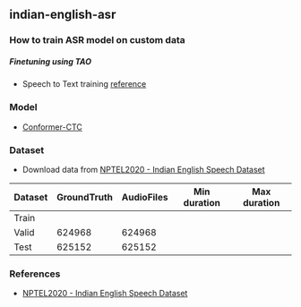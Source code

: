 ## indian-english-asr

### How to train ASR model on custom data
##### Finetuning using TAO
- Speech to Text training [reference](https://docs.nvidia.com/tao/tao-toolkit/text/asr/speech_recognition_with_conformer.html)
  
### Model
- [Conformer-CTC](https://docs.nvidia.com/deeplearning/nemo/user-guide/docs/en/stable/asr/models.html#conformer-ctc)
    
### Dataset
- Download data from [NPTEL2020 - Indian English Speech Dataset](https://github.com/AI4Bharat/NPTEL2020-Indian-English-Speech-Dataset)
  
| Dataset | GroundTruth | AudioFiles | Min duration | Max duration | 
|---------|-------------|------------|--------------|--------------|
|  Train  |             |            |              |              |
|  Valid  |   624968    |   624968   |              |              |
|  Test   |   625152    |   625152   |              |              |

### References
- [NPTEL2020 - Indian English Speech Dataset](https://github.com/AI4Bharat/NPTEL2020-Indian-English-Speech-Dataset)
